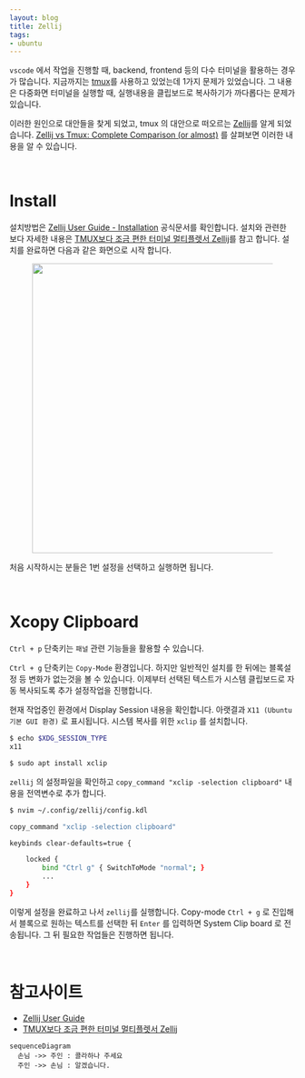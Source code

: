 ```yaml
---
layout: blog
title: Zellij
tags:
- ubuntu
---
```


`vscode` 에서 작업을 진행할 때, backend, frontend 등의 다수 터미널을 활용하는 경우가 많습니다. 지금까지는 [tmux](https://yongbeomkim.github.io/ubuntu/tmux)를 사용하고 있었는데 1가지 문제가 있었습니다. 그 내용은 다중화면 터미널을 실행할 때, 실행내용을 클립보드로 복사하기가 까다롭다는 문제가 있습니다.

이러한 원인으로 대안들을 찾게 되었고, tmux 의 대안으로 떠오르는 [Zellij](https://github.com/zellij-org/zellij)를 알게 되었습니다. [Zellij vs Tmux: Complete Comparison (or almost)](https://rrmartins.medium.com/zellij-vs-tmux-complete-comparison-or-almost-8e5b57d234ae) 를 살펴보면 이러한 내용을 알 수 있습니다.

<br/>

# Install
설치방법은 [Zellij User Guide - Installation](https://zellij.dev/documentation/installation.html) 공식문서를 확인합니다. 설치와 관련한 보다 자세한 내용은 [TMUX보다 조금 편한 터미널 멀티플렛서 Zellij](https://pinkwink.kr/1470)를 참고 합니다. 설치를 완료하면 다음과 같은 화면으로 시작 합니다.

<figure class="align-center">
  <p style="text-align: center">
  <img width="510px" src="{{site.baseurl}}/assets/linux/zellij-init.png">
  </p>
</figure>

처음 시작하시는 분들은 1번 설정을 선택하고 실행하면 됩니다.

<br/>

# Xcopy Clipboard
`Ctrl + p` 단축키는 `패널` 관련 기능들을 활용할 수 있습니다. 

`Ctrl + g` 단축키는 `Copy-Mode` 환경입니다. 하지만 일반적인 설치를 한 뒤에는 블록설정 등 변화가 없는것을 볼 수 있습니다. 이제부터 선택된 텍스트가 시스템 클립보드로 자동 복사되도록 추가 설정작업을 진행합니다.

현재 작업중인 환경에서 Display Session 내용을 확인합니다. 아랫결과 `X11 (Ubuntu 기본 GUI 환경)` 로 표시됩니다. 시스템 복사를 위한 `xclip` 를 설치합니다.
```bash
$ echo $XDG_SESSION_TYPE  
x11

$ sudo apt install xclip
```

`zellij` 의 설정파일을 확인하고 `copy_command "xclip -selection clipboard"` 내용을 전역변수로 추가 합니다.
```bash
$ nvim ~/.config/zellij/config.kdl

copy_command "xclip -selection clipboard"

keybinds clear-defaults=true {

    locked {
        bind "Ctrl g" { SwitchToMode "normal"; }
        ...
    }
}
```

이렇게 설정을 완료하고 나서 `zellij`를 실행합니다. Copy-mode `Ctrl + g` 로 진입해서 블록으로 원하는 텍스트를 선택한 뒤 `Enter` 를 입력하면 System Clip board 로 전송됩니다. 그 뒤 필요한 작업들은 진행하면 됩니다.

<br/>

# 참고사이트
- [Zellij User Guide](https://zellij.dev/documentation/)
- [TMUX보다 조금 편한 터미널 멀티플렛서 Zellij](https://pinkwink.kr/1470)


```mermaid
sequenceDiagram
  손님 ->> 주인 : 콜라하나 주세요
  주인 ->> 손님 : 알겠습니다.
```
